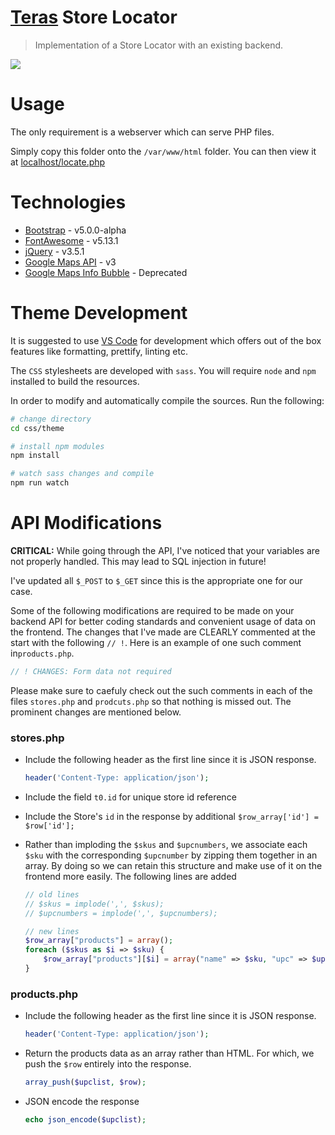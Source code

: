 # [Teras](https://simplyteras.com/pages/store-locator-test) Store Locator

> Implementation of a Store Locator with an existing backend.

![](screenshot.gif)

# Usage

The only requirement is a webserver which can serve PHP files.

Simply copy this folder onto the `/var/www/html` folder. You can then view it at [localhost/locate.php](http://localhost/locate.php)

# Technologies

- [Bootstrap](https://v5.getbootstrap.com/) - v5.0.0-alpha
- [FontAwesome](https://fontawesome.com/) - v5.13.1
- [jQuery](https://jquery.com/) - v3.5.1
- [Google Maps API](https://developers.google.com/maps/documentation/javascript/examples) - v3
- [Google Maps Info Bubble](https://github.com/googlearchive/js-info-bubble) - Deprecated

# Theme Development

It is suggested to use [VS Code](https://code.visualstudio.com/) for development which offers out of the box features like formatting, prettify, linting etc.

The `CSS` stylesheets are developed with `sass`. You will require `node` and `npm` installed to build the resources.

In order to modify and automatically compile the sources. Run the following:

```bash
# change directory
cd css/theme

# install npm modules
npm install

# watch sass changes and compile
npm run watch
```

# API Modifications

**CRITICAL:** While going through the API, I've noticed that your variables are not properly handled. This may lead to SQL injection in future!

I've updated all `$_POST` to `$_GET` since this is the appropriate one for our case.

Some of the following modifications are required to be made on your backend API for better coding standards and convenient usage of data on the frontend. The changes that I've made are CLEARLY commented at the start with the following `// !`. Here is an example of one such comment in`products.php`.

```php
// ! CHANGES: Form data not required
```

Please make sure to caefuly check out the such comments in each of the files `stores.php` and `prodcuts.php` so that nothing is missed out. The prominent changes are mentioned below.

### stores.php

- Include the following header as the first line since it is JSON response.
  ```php
  header('Content-Type: application/json');
  ```
- Include the field `t0.id` for unique store id reference
- Include the Store's `id` in the response by additional `$row_array['id'] = $row['id'];`
- Rather than imploding the `$skus` and `$upcnumbers`, we associate each `$sku` with the corresponding `$upcnumber` by zipping them together in an array. By doing so we can retain this structure and make use of it on the frontend more easily. The following lines are added

  ```php
  // old lines
  // $skus = implode(',', $skus);
  // $upcnumbers = implode(',', $upcnumbers);

  // new lines
  $row_array["products"] = array();
  foreach ($skus as $i => $sku) {
      $row_array["products"][$i] = array("name" => $sku, "upc" => $upcnumbers[$i]);
  }
  ```

### products.php

- Include the following header as the first line since it is JSON response.
  ```php
  header('Content-Type: application/json');
  ```
- Return the products data as an array rather than HTML. For which, we push the `$row` entirely into the response.
  ```php
  array_push($upclist, $row);
  ```
- JSON encode the response
  ```php
  echo json_encode($upclist);
  ```

